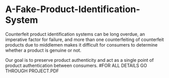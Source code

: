 # A-Fake-Product-Identification-System
Counterfeit product identification systems can be long overdue, an imperative factor for failure, and more than one counterfeiting of counterfeit products due to middlemen makes it difficult for consumers to determine whether a product is genuine or not.

Our goal is to preserve product authenticity and act as a single point of product authentication
 between consumers.
 #FOR ALL DETAILS GO THROUGH PROJECT.PDF
